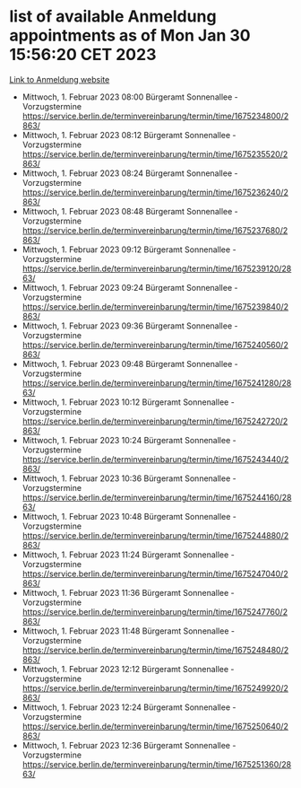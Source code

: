 # list of available Anmeldung appointments as of Mon Jan 30 15:56:20 CET 2023
[Link to Anmeldung website](https://service.berlin.de/terminvereinbarung/termin/tag.php?termin=0&anliegen[]=120686&dienstleisterlist=122210,122217,327316,122219,327312,122227,327314,122231,327346,122243,327348,122252,329742,122260,329745,122262,329748,122254,329751,122271,327278,122273,327274,122277,327276,330436,122280,327294,122282,327290,122284,327292,327539,122291,327270,122285,327266,122286,327264,122296,327268,150230,329760,122301,327282,122297,327286,122294,327284,122312,329763,122314,329775,122304,327330,122311,327334,122309,327332,122281,327352,122279,329772,122276,327324,122274,327326,122267,329766,122246,327318,122251,327320,122257,327322,122208,327298,122226,327300,121362,121364&herkunft=http%3A%2F%2Fservice.berlin.de%2Fdienstleistung%2F120686%2F)
- Mittwoch, 1. Februar 2023 08:00 Bürgeramt Sonnenallee - Vorzugstermine https://service.berlin.de/terminvereinbarung/termin/time/1675234800/2863/
- Mittwoch, 1. Februar 2023 08:12 Bürgeramt Sonnenallee - Vorzugstermine https://service.berlin.de/terminvereinbarung/termin/time/1675235520/2863/
- Mittwoch, 1. Februar 2023 08:24 Bürgeramt Sonnenallee - Vorzugstermine https://service.berlin.de/terminvereinbarung/termin/time/1675236240/2863/
- Mittwoch, 1. Februar 2023 08:48 Bürgeramt Sonnenallee - Vorzugstermine https://service.berlin.de/terminvereinbarung/termin/time/1675237680/2863/
- Mittwoch, 1. Februar 2023 09:12 Bürgeramt Sonnenallee - Vorzugstermine https://service.berlin.de/terminvereinbarung/termin/time/1675239120/2863/
- Mittwoch, 1. Februar 2023 09:24 Bürgeramt Sonnenallee - Vorzugstermine https://service.berlin.de/terminvereinbarung/termin/time/1675239840/2863/
- Mittwoch, 1. Februar 2023 09:36 Bürgeramt Sonnenallee - Vorzugstermine https://service.berlin.de/terminvereinbarung/termin/time/1675240560/2863/
- Mittwoch, 1. Februar 2023 09:48 Bürgeramt Sonnenallee - Vorzugstermine https://service.berlin.de/terminvereinbarung/termin/time/1675241280/2863/
- Mittwoch, 1. Februar 2023 10:12 Bürgeramt Sonnenallee - Vorzugstermine https://service.berlin.de/terminvereinbarung/termin/time/1675242720/2863/
- Mittwoch, 1. Februar 2023 10:24 Bürgeramt Sonnenallee - Vorzugstermine https://service.berlin.de/terminvereinbarung/termin/time/1675243440/2863/
- Mittwoch, 1. Februar 2023 10:36 Bürgeramt Sonnenallee - Vorzugstermine https://service.berlin.de/terminvereinbarung/termin/time/1675244160/2863/
- Mittwoch, 1. Februar 2023 10:48 Bürgeramt Sonnenallee - Vorzugstermine https://service.berlin.de/terminvereinbarung/termin/time/1675244880/2863/
- Mittwoch, 1. Februar 2023 11:24 Bürgeramt Sonnenallee - Vorzugstermine https://service.berlin.de/terminvereinbarung/termin/time/1675247040/2863/
- Mittwoch, 1. Februar 2023 11:36 Bürgeramt Sonnenallee - Vorzugstermine https://service.berlin.de/terminvereinbarung/termin/time/1675247760/2863/
- Mittwoch, 1. Februar 2023 11:48 Bürgeramt Sonnenallee - Vorzugstermine https://service.berlin.de/terminvereinbarung/termin/time/1675248480/2863/
- Mittwoch, 1. Februar 2023 12:12 Bürgeramt Sonnenallee - Vorzugstermine https://service.berlin.de/terminvereinbarung/termin/time/1675249920/2863/
- Mittwoch, 1. Februar 2023 12:24 Bürgeramt Sonnenallee - Vorzugstermine https://service.berlin.de/terminvereinbarung/termin/time/1675250640/2863/
- Mittwoch, 1. Februar 2023 12:36 Bürgeramt Sonnenallee - Vorzugstermine https://service.berlin.de/terminvereinbarung/termin/time/1675251360/2863/
